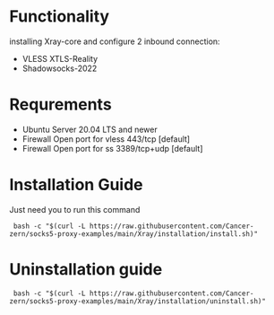 # Functionality
installing Xray-core and configure 2 inbound connection:
- VLESS XTLS-Reality
- Shadowsocks-2022

# Requrements
- Ubuntu Server 20.04 LTS and newer
- Firewall Open port for vless 443/tcp [default]
- Firewall Open port for ss 3389/tcp+udp [default]

# Installation Guide
Just need you to run this command
```
 bash -c "$(curl -L https://raw.githubusercontent.com/Cancer-zern/socks5-proxy-examples/main/Xray/installation/install.sh)"
```

# Uninstallation guide
```
 bash -c "$(curl -L https://raw.githubusercontent.com/Cancer-zern/socks5-proxy-examples/main/Xray/installation/uninstall.sh)"
```